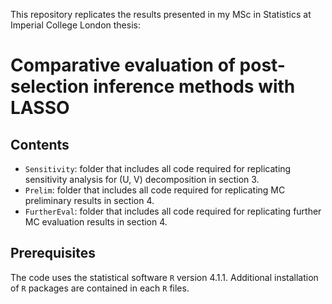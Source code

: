 This repository replicates the results presented in my MSc in Statistics at Imperial College London thesis:
# Comparative evaluation of post-selection inference methods with LASSO

## Contents
- `Sensitivity`: folder that includes all code required for replicating sensitivity analysis for (U, V) decomposition in section 3.
- `Prelim`: folder that includes all code required for replicating MC preliminary results in section 4.
- `FurtherEval`: folder that includes all code required for replicating further MC evaluation results in section 4.

## Prerequisites
The code uses the statistical software `R` version 4.1.1.
Additional installation of `R` packages are contained in each `R` files.
